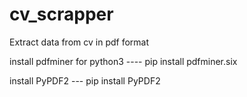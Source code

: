 # cv_scrapper
Extract data from cv in pdf format


install pdfminer for python3 ---- pip install pdfminer.six

install PyPDF2 								--- pip install PyPDF2

